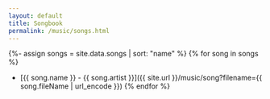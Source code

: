 ```yaml
---
layout: default
title: Songbook
permalink: /music/songs.html
---
```

{%- assign songs = site.data.songs | sort: "name" %}
{% for song in songs %}
- [{{ song.name }} - {{ song.artist }}]({{ site.url }}/music/song?filename={{ song.fileName | url_encode }})
{% endfor %}
